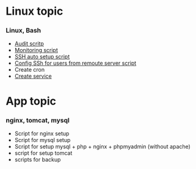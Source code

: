 # Linux topic

### Linux, Bash

-  [Audit scritp](https://github.com/1hkr4m/team-labs/blob/main/1.1-audit-users)
-  [Monitoring script](https://github.com/1hkr4m/team-labs/blob/main/1.2-monitoring)
-  [SSH auto setup script](https://github.com/1hkr4m/team-labs/blob/main/1.3-auto-ssh)
-  [Config SSh for users from remoute server script](https://github.com/1hkr4m/team-labs/blob/main/1.4-user-ssh)
-  Create cron
-  [Create service](https://github.com/1hkr4m/team-labs/blob/main/1.5-team-mon.service)

# App topic

### nginx, tomcat, mysql

-  Script for nginx setup
-  Script for mysql setup
-  Script for setup mysql + php + nginx + phpmyadmin (without apache)
-  script for setup tomcat
-  scripts for backup 
